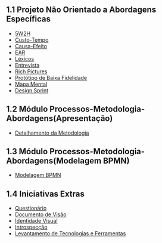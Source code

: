 ## 1.1 Projeto Não Orientado a Abordagens Específicas
        
- [5W2H](Base/1.1%20Projeto%20Não%20Orientado%20a%20Abordagens%20Específicas/5W2H.md)
- [Custo-Tempo](Base/1.1%20Projeto%20Não%20Orientado%20a%20Abordagens%20Específicas/custo_tempo.md)
- [Causa-Efeito](Base/1.1%20Projeto%20Não%20Orientado%20a%20Abordagens%20Específicas/diagrama-de-causa-e-efeito.md)
- [EAR](Base/1.1%20Projeto%20Não%20Orientado%20a%20Abordagens%20Específicas/EAR.md)
- [Léxicos](Base/1.1%20Projeto%20Não%20Orientado%20a%20Abordagens%20Específicas/lexicos.md)
- [Entrevista](Base/1.1%20Projeto%20Não%20Orientado%20a%20Abordagens%20Específicas/Entrevista.md)
- [Rich Pictures](Base/1.1%20Projeto%20Não%20Orientado%20a%20Abordagens%20Específicas/rich-picture/richpicture.md)
- [Protótipo de Baixa Fidelidade](Base/1.1%20Projeto%20Não%20Orientado%20a%20Abordagens%20Específicas/prototipo/prototipo_baixafidelidade.md)
- [Mapa Mental](Base/1.1%20Projeto%20Não%20Orientado%20a%20Abordagens%20Específicas/mapa_mental/mapa-mental.md)
- [Design Sprint](Base/1.1%20Projeto%20Não%20Orientado%20a%20Abordagens%20Específicas/DesignSprint.md)

## 1.2 Módulo Processos-Metodologia-Abordagens(Apresentação)

- [Detalhamento da Metodologia](Base/1.2%20Módulo%20Processos-Metodologias-Abordagens%20(Apresentação)/detalhamento-metodologia.md)

## 1.3 Módulo Processos-Metodologia-Abordagens(Modelagem BPMN)

- [Modelagem BPMN](Base/1.3%20Módulo%20Processos-Metodologias-Abordagens%20(Modelagem%20BPMN)/modelagem-bpmn-metodologia.md)

## 1.4 Iniciativas Extras

- [Questionário](Base/1.4%20Iniciativas%20Extras/questionario-WoCo/questionario-WoCo.md)
- [Documento de Visão](Base/1.4%20Iniciativas%20Extras/documento-visao.md)
- [Identidade Visual](Base/1.4%20Iniciativas%20Extras/Identidadevisual.md)
- [Introspecção](Base/1.4%20Iniciativas%20Extras/Introspeccao.md)
- [Levantamento de Tecnologias e Ferramentas](Base/1.4%20Iniciativas%20Extras/levantamento-de-tecnologias.md)
